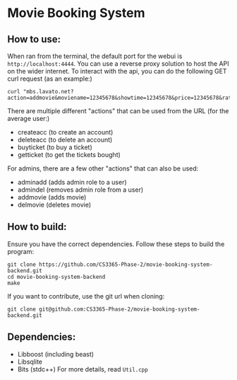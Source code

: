 Movie Booking System
====================

How to use:
-----------
When ran from the terminal, the default port for the webui is `http://localhost:4444`. You can use a reverse proxy solution to host the API on the wider internet. To interact with the api, you can do the following GET curl request (as an example:)
```
curl "mbs.lavato.net?action=addmovie&moviename=12345678&showtime=12345678&price=12345678&rating=pg13&adminid=12345678&password=12345678"
```

There are multiple different "actions" that can be used from the URL (for the average user:)
- createacc (to create an account)
- deleteacc (to delete an account)
- buyticket (to buy a ticket)
- getticket (to get the tickets bought)

For admins, there are a few other "actions" that can also be used:
- adminadd (adds admin role to a user)
- admindel (removes admin role from a user)
- addmovie (adds movie)
- delmovie (deletes movie)

How to build:
-------------
Ensure you have the correct dependencies. Follow these steps to build the program:
```
git clone https://github.com/CS3365-Phase-2/movie-booking-system-backend.git
cd movie-booking-system-backend
make
```

If you want to contribute, use the git url when cloning:
```
git clone git@github.com:CS3365-Phase-2/movie-booking-system-backend.git
```

Dependencies:
-------------
- Libboost (including beast)
- Libsqlite
- Bits (stdc++)
For more details, read `Util.cpp`
